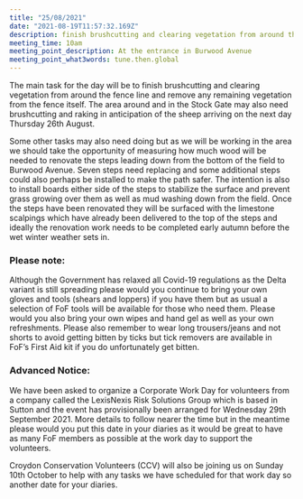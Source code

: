 ```yaml
---
title: "25/08/2021"
date: "2021-08-19T11:57:32.169Z"
description: finish brushcutting and clearing vegetation from around the fence line and remove any remaining vegetation from the fence
meeting_time: 10am
meeting_point_description: At the entrance in Burwood Avenue
meeting_point_what3words: tune.then.global
---
```


The main task for the day will be to finish brushcutting and clearing vegetation from around the fence line and remove any remaining vegetation from the fence itself. The area around and in the Stock Gate may also need brushcutting and raking in anticipation of the sheep arriving on the next day Thursday 26th August.

Some other tasks may also need doing but as we will be working in the area we should take the opportunity of measuring how much wood will be needed to renovate the steps leading down from the bottom of the field to Burwood Avenue. Seven steps need replacing and some additional steps could also perhaps be installed to make the path safer. The intention is also to install boards either side of the steps to stabilize the surface and prevent grass growing over them as well as mud washing down from the field. Once the steps have been renovated they will be surfaced with the limestone scalpings which have already been delivered to the top of the steps and ideally the renovation work needs to be completed early autumn before the wet winter weather sets in.

### Please note:

Although the Government has relaxed all Covid-19 regulations as the Delta variant is still spreading please would you continue to bring your own gloves and tools (shears and loppers) if you have them but as usual a selection of FoF tools will be available for those who need them. Please would you also bring your own wipes and hand gel as well as your own refreshments. Please also remember to wear long trousers/jeans and not shorts to avoid getting bitten by ticks but tick removers are available in FoF’s First Aid kit if you do unfortunately get bitten.

### Advanced Notice:

We have been asked to organize a Corporate Work Day for volunteers from a company called the LexisNexis Risk Solutions Group which is based in Sutton and the event has provisionally been arranged for Wednesday 29th September 2021. More details to follow nearer the time but in the meantime please would you put this date in your diaries as it would be great to have as many FoF members as possible at the work day to support the volunteers.

Croydon Conservation Volunteers (CCV) will also be joining us on Sunday 10th October to help with any tasks we have scheduled for that work day so another date for your diaries.
